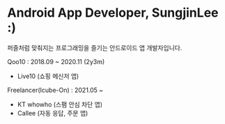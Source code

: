 # Android App Developer, SungjinLee :)

퍼즐처럼 맞춰지는 프로그래밍을 즐기는 안드로이드 앱 개발자입니다.

Qoo10 : 2018.09 ~ 2020.11 (2y3m)
- Live10 (쇼핑 메신저 앱)

Freelancer(Icube-On) : 2021.05 ~
- KT whowho (스팸 안심 차단 앱)
- Callee (자동 응답, 주문 앱)

